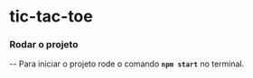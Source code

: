 # tic-tac-toe

### Rodar o projeto

-- Para iniciar o projeto rode o comando <strong>`npm start`</strong> no terminal.
